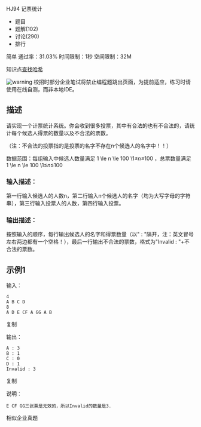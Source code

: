 HJ94 记票统计







- 题目
- 题解(102)
- 讨论(290)
- 排行

简单 通过率：31.03% 时间限制：1秒 空间限制：32M

知识点[查找](https://www.nowcoder.com/exam/oj/ta?page=2&tpId=37&type=37?tag=589)[哈希](https://www.nowcoder.com/exam/oj/ta?page=2&tpId=37&type=37?tag=585)

![warning](https://static.nowcoder.com/fe/file/images/web/ta/warning.png) 校招时部分企业笔试将禁止编程题跳出页面，为提前适应，练习时请使用在线自测，而非本地IDE。

## 描述

请实现一个计票统计系统。你会收到很多投票，其中有合法的也有不合法的，请统计每个候选人得票的数量以及不合法的票数。

（注：不合法的投票指的是投票的名字不存在n个候选人的名字中！！）

数据范围：每组输入中候选人数量满足 1 \le n \le 100 \1≤*n*≤100 ，总票数量满足 1 \le n \le 100 \1≤*n*≤100 

### 输入描述：

第一行输入候选人的人数n，第二行输入n个候选人的名字（均为大写字母的字符串），第三行输入投票人的人数，第四行输入投票。

### 输出描述：

按照输入的顺序，每行输出候选人的名字和得票数量（以" : "隔开，注：英文冒号左右两边都有一个空格！），最后一行输出不合法的票数，格式为"Invalid : "+不合法的票数。

## 示例1

输入：

```
4
A B C D
8
A D E CF A GG A B
```

复制

输出：

```
A : 3
B : 1
C : 0
D : 1
Invalid : 3
```

复制

说明：

```
E CF GG三张票是无效的，所以Invalid的数量是3. 
```

相似企业真题